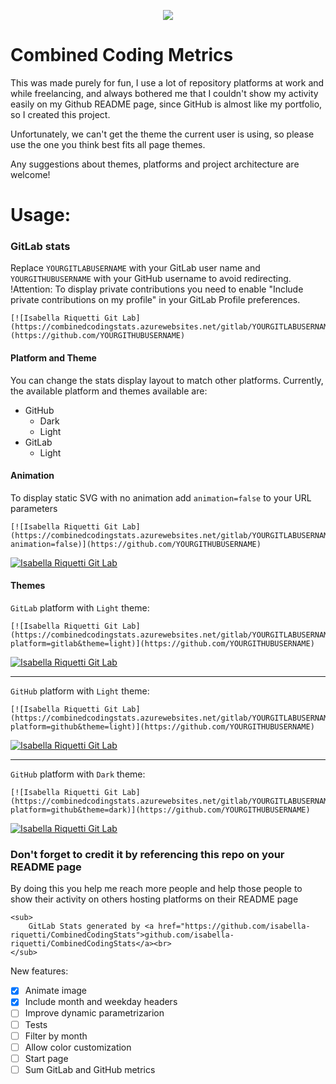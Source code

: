 <p align="center">
	<img src="https://user-images.githubusercontent.com/19557419/133897129-05ad26b0-2726-4cb7-9d55-9523c7b1bd5f.png"/>
</p>

# Combined Coding Metrics

This was made purely for fun, I use a lot of repository platforms at work and while freelancing, and always bothered me that I couldn't show my activity easily on my Github README page, since GitHub is almost like my portfolio, so I created this project.

Unfortunately, we can't get the theme the current user is using, so please use the one you think best fits all page themes.

Any suggestions about themes, platforms and project architecture are welcome!


# Usage:

### GitLab stats

Replace `YOURGITLABUSERNAME` with your GitLab user name and `YOURGITHUBUSERNAME` with your GitHub username to avoid redirecting.
!Attention: To display private contributions you need to enable "Include private contributions on my profile" in your GitLab Profile preferences.

```
[![Isabella Riquetti Git Lab](https://combinedcodingstats.azurewebsites.net/gitlab/YOURGITLABUSERNAME)](https://github.com/YOURGITHUBUSERNAME)
```

#### Platform and Theme

You can change the stats display layout to match other platforms.
Currently, the available platform and themes available are:

* GitHub
  * Dark
  * Light
* GitLab
  * Light

#### Animation

To display static SVG with no animation add `animation=false` to your URL parameters
```
[![Isabella Riquetti Git Lab](https://combinedcodingstats.azurewebsites.net/gitlab/YOURGITLABUSERNAME?animation=false)](https://github.com/YOURGITHUBUSERNAME)
```
[![Isabella Riquetti Git Lab](https://combinedcodingstats.azurewebsites.net/gitlab/riquettinha?animation=false&forceRefres=202109180401)](https://github.com/isabella-riquetti/CombinedCodingStats)

#### Themes

`GitLab` platform with `Light` theme:

```
[![Isabella Riquetti Git Lab](https://combinedcodingstats.azurewebsites.net/gitlab/YOURGITLABUSERNAME?platform=gitlab&theme=light)](https://github.com/YOURGITHUBUSERNAME)
```
[![Isabella Riquetti Git Lab](https://combinedcodingstats.azurewebsites.net/gitlab/riquettinha?platform=gitlab&theme=light&forceRefres=202109180401)](https://github.com/isabella-riquetti/CombinedCodingStats)

------------------------------
`GitHub` platform with `Light` theme:

```
[![Isabella Riquetti Git Lab](https://combinedcodingstats.azurewebsites.net/gitlab/YOURGITLABUSERNAME?platform=github&theme=light)](https://github.com/YOURGITHUBUSERNAME)
```
[![Isabella Riquetti Git Lab](https://combinedcodingstats.azurewebsites.net/gitlab/riquettinha?platform=github&theme=light&forceRefres=202109180401)](https://github.com/isabella-riquetti/CombinedCodingStats)

------------------------------
`GitHub` platform with `Dark` theme:

```
[![Isabella Riquetti Git Lab](https://combinedcodingstats.azurewebsites.net/gitlab/YOURGITLABUSERNAME?platform=github&theme=dark)](https://github.com/YOURGITHUBUSERNAME)
```
[![Isabella Riquetti Git Lab](https://combinedcodingstats.azurewebsites.net/gitlab/riquettinha?platform=github&theme=dark&forceRefres=202109180401)](https://github.com/isabella-riquetti/CombinedCodingStats)


### Don't forget to credit it by referencing this repo on your README page

By doing this you help me reach more people and help those people to show their activity on others hosting platforms on their README page

```
<sub>
	GitLab Stats generated by <a href="https://github.com/isabella-riquetti/CombinedCodingStats">github.com/isabella-riquetti/CombinedCodingStats</a><br>
</sub>
```

New features:
- [X] Animate image
- [X] Include month and weekday headers
- [ ] Improve dynamic parametrizarion
- [ ] Tests
- [ ] Filter by month
- [ ] Allow color customization
- [ ] Start page
- [ ] Sum GitLab and GitHub metrics
